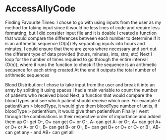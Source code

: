 # AccessAllyCode

Finding Favourite Times: 
I chose to go with using inputs from the user as my method for taking input since it would be less lines of code and require less formatting, but I did consider input file and it is doable
I created a function that would compare the differences between each number to determine if it is an arithmetic sequence (O(n))
By separating inputs into hours and minutes, I could ensure that there are zeros where necessary and sort out the different type of data provided (hours, minutes, ints, strs, etc)
Next I loop for the number of times required to go through the entire interval (O(n)), where it runs the function to check if the sequence is an arithmetic sequence for each string created
At the end it outputs the total number of arithmetic sequences

Blood Distribution:
I chose to take input from the user and break it into an array by splitting it using spaces
I had a main variable to count the number of patients who received blood
Next, a function that would compare the blood types and see which patient should receive which one. For example if patientNum > bloodType, it would give them bloodType number of units, if bloodType > patientNum, it would give them patientNum
Finally I went through the combinations in their respective order of importance and added them up 
O- get O-, O+ can get O+ or O-, A- can get A- or O-, A+ can get A+ or O+ or A- or O-, B- can get B- or O-, B+ can get B+ or O+ or O- or B-, AB- can get any - and AB+ can get all
